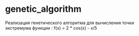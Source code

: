 # genetic_algorithm

Реализация генетического алгоритма для вычисления точки экстремума функции : f(x) = 2 * cos(x) - x/5
